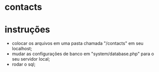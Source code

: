 # contacts

# instruções

- colocar os arquivos em uma pasta chamada "/contacts" em seu localhost;
- mudar as configurações de banco em "system/database.php" para o seu servidor local;
- rodar o sql;

